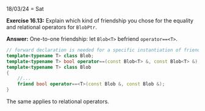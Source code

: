 18/03/24 = Sat

**Exercise 16.13:** Explain which kind of friendship you chose for the equality and relational operators for `BlobPtr`.

**Answer:** One-to-one friendship: let `Blob<T>` befriend `operator==<T>`.

```c++
// forward declaration is needed for a specific instantiation of friendship
template<typename T> class Blob;
template<typename T> bool operator==(const Blob<T> &, const Blob<T> &);
template<typename T> class Blob
{
    //...
    friend bool operator==<T>(const Blob &, const Blob &);
}
```

The same applies to relational operators.